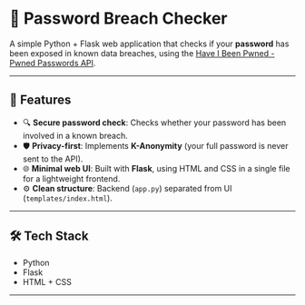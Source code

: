 # 🔐 Password Breach Checker

A simple Python + Flask web application that checks if your **password** has been exposed in known data breaches, using the [Have I Been Pwned - Pwned Passwords API](https://haveibeenpwned.com/API/v3#PwnedPasswords).

---

## 🚀 Features

- 🔍 **Secure password check**: Checks whether your password has been involved in a known breach.
- 🛡️ **Privacy-first**: Implements **K-Anonymity** (your full password is never sent to the API).
- 🌐 **Minimal web UI**: Built with **Flask**, using HTML and CSS in a single file for a lightweight frontend.
- ⚙️ **Clean structure**: Backend (`app.py`) separated from UI (`templates/index.html`).

---

## 🛠️ Tech Stack

-  Python
-  Flask
-  HTML + CSS

---

